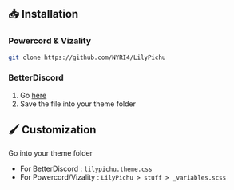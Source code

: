 ## 📥 Installation

### Powercord & Vizality

```sh
git clone https://github.com/NYRI4/LilyPichu
```

### BetterDiscord

1. Go [here](https://betterdiscord.app/theme/LilyPichu)
2. Save the file into your theme folder

## 🖌️ Customization
Go into your theme folder
- For BetterDiscord : `lilypichu.theme.css`
- For Powercord/Vizality : `LilyPichu > stuff > _variables.scss`
